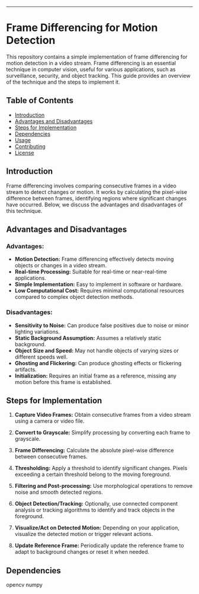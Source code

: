 
---

# Frame Differencing for Motion Detection

This repository contains a simple implementation of frame differencing for motion detection in a video stream. Frame differencing is an essential technique in computer vision, useful for various applications, such as surveillance, security, and object tracking. This guide provides an overview of the technique and the steps to implement it.

## Table of Contents
- [Introduction](#introduction)
- [Advantages and Disadvantages](#advantages-and-disadvantages)
- [Steps for Implementation](#steps-for-implementation)
- [Dependencies](#dependencies)
- [Usage](#usage)
- [Contributing](#contributing)
- [License](#license)

## Introduction

Frame differencing involves comparing consecutive frames in a video stream to detect changes or motion. It works by calculating the pixel-wise difference between frames, identifying regions where significant changes have occurred. Below, we discuss the advantages and disadvantages of this technique.

## Advantages and Disadvantages

### Advantages:

- **Motion Detection:** Frame differencing effectively detects moving objects or changes in a video stream.
- **Real-time Processing:** Suitable for real-time or near-real-time applications.
- **Simple Implementation:** Easy to implement in software or hardware.
- **Low Computational Cost:** Requires minimal computational resources compared to complex object detection methods.

### Disadvantages:

- **Sensitivity to Noise:** Can produce false positives due to noise or minor lighting variations.
- **Static Background Assumption:** Assumes a relatively static background.
- **Object Size and Speed:** May not handle objects of varying sizes or different speeds well.
- **Ghosting and Flickering:** Can produce ghosting effects or flickering artifacts.
- **Initialization:** Requires an initial frame as a reference, missing any motion before this frame is established.

## Steps for Implementation

1. **Capture Video Frames:** Obtain consecutive frames from a video stream using a camera or video file.

2. **Convert to Grayscale:** Simplify processing by converting each frame to grayscale.

3. **Frame Differencing:** Calculate the absolute pixel-wise difference between consecutive frames.

4. **Thresholding:** Apply a threshold to identify significant changes. Pixels exceeding a certain threshold belong to the moving foreground.

5. **Filtering and Post-processing:** Use morphological operations to remove noise and smooth detected regions.

6. **Object Detection/Tracking:** Optionally, use connected component analysis or tracking algorithms to identify and track objects in the foreground.

7. **Visualize/Act on Detected Motion:** Depending on your application, visualize the detected motion or trigger relevant actions.

8. **Update Reference Frame:** Periodically update the reference frame to adapt to background changes or reset it when needed.

## Dependencies

opencv
numpy
